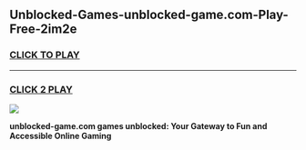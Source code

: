 
## Unblocked-Games-unblocked-game.com-Play-Free-2im2e
<h3>
<a href="https://premium76.site?title=unblocked-game.com&ref=23A">CLICK TO PLAY</a></h3>
<hr>

<h3>
<a href="https://premium76.site?title=unblocked-game.com&ref=23A">CLICK 2 PLAY</a>
  
</h3>

<a href="https://premium76.site?title=unblocked-game.com&ref=23A"><img src="https://clearcache.store/games.png"></a>


**unblocked-game.com games unblocked: Your Gateway to Fun and Accessible Online Gaming**

